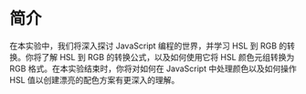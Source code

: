 # 简介

在本实验中，我们将深入探讨 JavaScript 编程的世界，并学习 HSL 到 RGB 的转换。你将了解 HSL 到 RGB 的转换公式，以及如何使用它将 HSL 颜色元组转换为 RGB 格式。在本实验结束时，你将对如何在 JavaScript 中处理颜色以及如何操作 HSL 值以创建漂亮的配色方案有更深入的理解。
